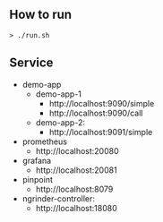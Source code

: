 ## How to run

```shell
> ./run.sh
```

## Service

- demo-app
    - demo-app-1
        - http://localhost:9090/simple
        - http://localhost:9090/call
    - demo-app-2:
        - http://localhost:9091/simple
- prometheus
    - http://localhost:20080
- grafana
    - http://localhost:20081
- pinpoint
    - http://localhost:8079
- ngrinder-controller:
    - http://localhost:18080
